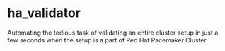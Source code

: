 # ha_validator
Automating the tedious task of validating an entire cluster setup in just a few seconds when the setup is a part of Red Hat Pacemaker Cluster
